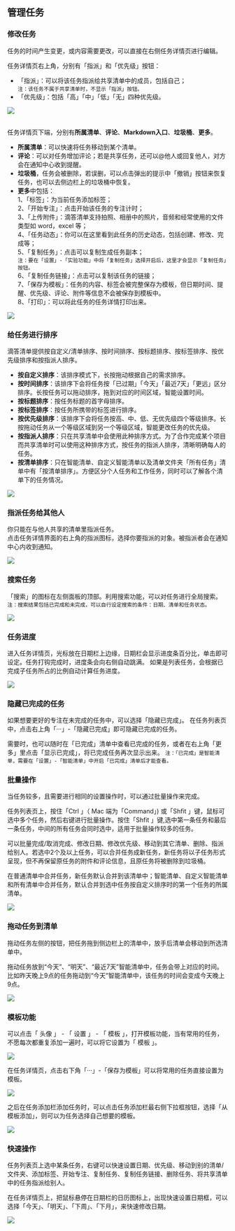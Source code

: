 ## 管理任务

### 修改任务

任务的时间产生变更，或内容需要更改，可以直接在右侧任务详情页进行编辑。

任务详情页右上角，分别有「指派」和「优先级」按钮：

* 「指派」：可以将该任务指派给共享清单中的成员，包括自己；
  <br>`注：该任务不属于共享清单时，不显示「指派」按钮。`
* 「优先级」：包括「高」「中」「低」「无」四种优先级。

![](../images/web/1.3.7.png)

<br>任务详情页下端，分别有**所属清单**、**评论**、**Markdown入口**、**垃圾桶**、**更多**。

* **所属清单**：可以快速将任务移动到某个清单。
* **评论**：可以对任务增加评论；若是共享任务，还可以@他人或回复他人，对方会在通知中心收到提醒。
* **垃圾桶**，任务会被删除，若误删，可以点击弹出的提示中「撤销」按钮来恢复任务，也可以去侧边栏上的垃圾桶中恢复。
* **更多**中包括：
  <br>1、「标签」：为当前任务添加标签；
	<br>2、「开始专注」：点击开始该任务的专注计时；
  <br>3、「上传附件」：滴答清单支持拍照、相册中的照片，音频和经常使用的文件类型如 word，excel 等；
  <br>4、「任务动态」：你可以在这里看到此任务的历史动态，包括创建、修改、完成等；
	<br>5、「复制任务」：点击可以复制生成任务副本；
 <br/> `注：要在「设置」-「实验功能」中将「复制任务」选择开启后，这里才会显示「复制任务」按钮。`
	<br>6、「复制任务链接」：点击可以复制该任务的链接；
	<br>7、「保存为模板」：任务的内容、标签会被完整保存为模板，但日期时间、提醒、优先级、评论、附件等信息不会被保存到模板中。
  <br>8、「打印」：可以将此任务的任务详情打印出来。

![](../images/web/Screen%20Shot%202018-05-28%20at%202.52.54%20PM.png)

### 给任务进行排序

滴答清单提供按自定义/清单排序、按时间排序、按标题排序、按标签排序、按优先级排序和按指派人排序。

* **按自定义排序**：该排序模式下，长按拖动根据自己的需求排序。
* **按时间排序**：该排序下会将任务按「已过期」「今天」「最近7天」「更远」区分排序。长按任务可以拖动排序，拖到对应的时间区域，智能设置时间。
* **按标题排序**：按任务标题的首字母排序。
* **按标签排序**：按任务所携带的标签进行排序。
* **按优先级排序**：该排序下会将任务按高、中、低、无优先级四个等级排序。长按拖动任务从一个等级区域到另一个等级区域，智能更改任务的优先级。
* **按指派人排序**：只在共享清单中会使用此种排序方式。为了合作完成某个项目而共享清单时可以使用这种排序方式，按任务的指派人排序，清晰明确每人的任务。
* **按清单排序**：只在智能清单、自定义智能清单以及清单文件夹「所有任务」清单中有「按清单排序」。方便区分个人任务和工作任务，同时可以了解各个清单下的任务情况。


![](../images/web/1.3.12.png)

### 指派任务给其他人

你只能在与他人共享的清单里指派任务。 <br/>点击任务详情界面的右上角的指派图标，选择你要指派的对象。被指派者会在通知中心内收到通知。

![](../images/web/1.3.16.png)

### 搜索任务

「搜索」的图标在左侧面板的顶部。利用搜索功能，可以对任务进行全局搜索。 `注：搜索结果包括已完成和未完成，可以自行设定搜索的条件：日期、清单和任务状态。`

![](../images/web/1.3.18.png)


### 任务进度

进入任务详情页，光标放在日期栏上边缘，日期栏会显示进度条百分比，单击即可设定。任务打钩完成时，进度条会向右侧自动跳满。 如果是列表任务，会根据已完成子任务所占的比例自动计算任务进度。

![](../images/web/1.3.19.png)

### 隐藏已完成的任务

如果想要更好的专注在未完成的任务中，可以选择「隐藏已完成」。 在任务列表页中，点击右上角「···」-「隐藏已完成」即可隐藏已完成的任务。 

需要时，也可以随时在「已完成」清单中查看已完成的任务，或者在右上角「更多」里点击「显示已完成」，将已完成任务再次显示出来。 
`注：「已完成」是智能清单，需要在「设置」-「智能清单」中开启「已完成」清单后才能查看。`


### 批量操作

当任务较多，且需要进行相同的设置操作时，可以通过批量操作来完成。

任务列表页上，按住「Ctrl 」（ Mac 端为「Command」) 或「Shfit 」键，鼠标可选中多个任务，然后右键进行批量操作。按住「Shfit 」键,选中第一条任务和最后一条任务，中间的所有任务会同时选中，适用于批量操作较多的任务。

可以批量完成/取消完成、修改日期、修改优先级、移动到其它清单、删除、指派给别人。若选中2个及以上任务，可以合并任务成新任务，新任务将以子任务形式呈现，但不再保留原任务的附件和评论信息，且原任务将被删除到垃圾桶。

在普通清单中合并任务，新任务默认合并到该清单中；智能清单、自定义智能清单和所有清单中合并任务，默认合并到选中任务按自定义排序时的第一个任务的所属清单。

![](../images/web/1.3.14.png)

### 拖动任务到清单

拖动任务左侧的按钮，把任务拖到侧边栏上的清单中，放手后清单会移动到所选清单中。

拖动任务放到“今天”、“明天”、“最近7天”智能清单中，任务会带上对应的时间。比如昨天晚上9点的任务拖动到“今天”智能清单中，该任务的时间会变成今天晚上9点。

![](../images/web/1.3.15.png)


### 模板功能
可以点击「 头像 」 - 「 设置 」 - 「 模板 」，打开模板功能，当有常用的任务，不愿每次都重复添加一遍时，可以将它设置为「 模板 」。

![](../images/web/muban/5.1.2.png)

在任务详情页，点击右下角「···」-「保存为模板」可以将常用的任务直接设置为模板。

![](../images/web/muban/5.1.3.png)

之后在任务添加栏添加任务时，可以点击任务添加栏最右侧下拉框按钮，选择「从模板添加」，则可以为任务选择自己想要的模板。

![](../images/web/muban/5.1.1.png)

### 快速操作

任务列表页上选中某条任务，右键可以快速设置日期、优先级、移动到别的清单/文件夹、添加标签、开始专注、复制任务、复制任务链接、删除任务、将共享清单中的任务指派给别人。

在任务详情页上，把鼠标悬停在日期栏的日历图标上，出现快速设置日期框，可以选择「今天」、「明天」、「下周」、「下月」，来快速修改日期。

![](../images/web/1.3.13.png)